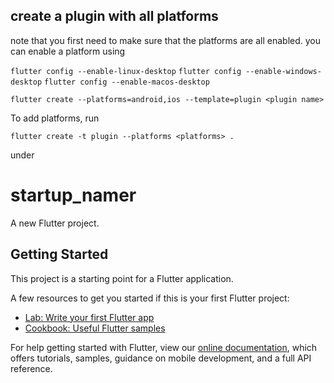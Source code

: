 ## create a plugin with all platforms

note that you first need to make sure that the platforms are all enabled. you can enable a platform using 

`flutter config --enable-linux-desktop`
`flutter config --enable-windows-desktop`
`flutter config --enable-macos-desktop`

`flutter create --platforms=android,ios --template=plugin <plugin name>`

To add platforms, run

`flutter create -t plugin --platforms <platforms> .` 

under <plugin name>
# startup_namer

A new Flutter project.

## Getting Started

This project is a starting point for a Flutter application.

A few resources to get you started if this is your first Flutter project:

- [Lab: Write your first Flutter app](https://flutter.dev/docs/get-started/codelab)
- [Cookbook: Useful Flutter samples](https://flutter.dev/docs/cookbook)

For help getting started with Flutter, view our
[online documentation](https://flutter.dev/docs), which offers tutorials,
samples, guidance on mobile development, and a full API reference.
